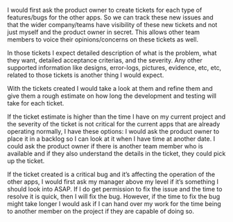 I would first ask the product owner to create tickets for each type of features/bugs for the other apps.
So we can track these new issues and that the wider company/teams have visibility of these new tickets and not just myself and the product owner in secret.
This allows other team members to voice their opinions/concerns on these tickets as well.

In those tickets I expect detailed description of what is the problem, what they want, detailed acceptance criterias, and the severity.
Any other supported information like designs, error-logs, pictures, evidence, etc, etc, related to those tickets is another thing I would expect.

With the tickets created I would take a look at them and refine them and give them a rough estimate on how long the development and testing will take for each ticket. 

If the ticket estimate is higher than the time I have on my current project and the severity of the ticket is not critical for the current apps that are already operating normally, I have these options:
I would ask the product owner to place it in a backlog so I can look at it when I have time at another date.
I could ask the product owner if there is another team member who is available and if they also understand the details in the ticket, they could pick up the ticket.

If the ticket created is a critical bug and it’s affecting the operation of the other apps, I would first ask my manager above my level if it’s something I should look into ASAP. 
If I do get permission to fix the issue and the time to resolve it is quick, then I will fix the bug.
However, if the time to fix the bug might take longer I would ask if I can hand over my work for the time being to another member on the project if they are capable of doing so.
